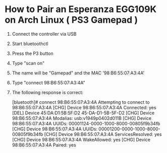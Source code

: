 # How to Pair an Esperanza EGG109K on Arch Linux ( PS3 Gamepad )

1. Connect the controller via USB
2. Start bluetoothctl
3. Press the P3 button
4. Type "scan on"
5. The name will be "Gamepad" and the MAC '98:B6:55:07:A3:4A'
6. Type "connect 98:B6:55:07:A3:4A"
7. The following response is correct:

    [bluetooth]# connect 98:B6:55:07:A3:4A
    Attempting to connect to 98:B6:55:07:A3:4A
    [CHG] Device 98:B6:55:07:A3:4A Connected: yes
    [DEL] Device 45:DA:D1:5B:5F:D2 45-DA-D1-5B-5F-D2
    [CHG] Device 98:B6:55:07:A3:4A Modalias: usb:v1949p0402d011B
    [CHG] Device 98:B6:55:07:A3:4A UUIDs: 00001124-0000-1000-8000-00805f9b34fb
    [CHG] Device 98:B6:55:07:A3:4A UUIDs: 00001200-0000-1000-8000-00805f9b34fb
    [CHG] Device 98:B6:55:07:A3:4A ServicesResolved: yes
    [CHG] Device 98:B6:55:07:A3:4A WakeAllowed: yes
    [CHG] Device 98:B6:55:07:A3:4A Paired: yes
